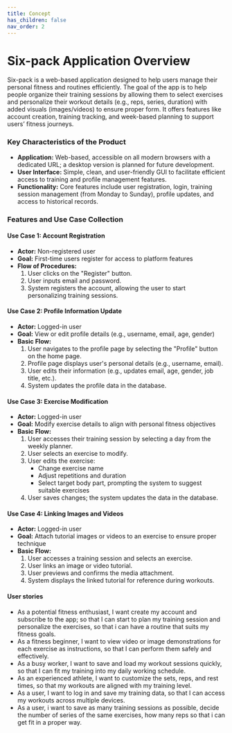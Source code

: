 ```yaml
---
title: Concept
has_children: false
nav_order: 2
---
```


<h1>Six-pack Application Overview</h1>
<p>Six-pack is a web-based application designed to help users manage their personal fitness and routines efficiently. The goal of the app is to help people organize their training sessions by allowing them to select exercises and personalize their workout details (e.g., reps, series, duration) with added visuals (images/videos) to ensure proper form. It offers features like account creation, training tracking, and week-based planning to support users’ fitness journeys.</p>

<h3>Key Characteristics of the Product</h3>
<ul>
    <li><strong>Application:</strong> Web-based, accessible on all modern browsers with a dedicated URL; a desktop version is planned for future development.</li>
    <li><strong>User Interface:</strong> Simple, clean, and user-friendly GUI to facilitate efficient access to training and profile management features.</li>
    <li><strong>Functionality:</strong> Core features include user registration, login, training session management (from Monday to Sunday), profile updates, and access to historical records.</li>
</ul>

<h3>Features and Use Case Collection</h3>

<h4>Use Case 1: Account Registration</h4>
<ul>
    <li><b>Actor:</b> Non-registered user</li>
    <li><b>Goal:</b> First-time users register for access to platform features</li>
    <li><b>Flow of Procedures:</b>
        <ol>
            <li>User clicks on the "Register" button.</li>
            <li>User inputs email and password.</li>
            <li>System registers the account, allowing the user to start personalizing training sessions.</li>
        </ol>
    </li>
</ul>

<h4>Use Case 2: Profile Information Update</h4>
<ul>
    <li><b>Actor:</b> Logged-in user</li>
    <li><b>Goal:</b> View or edit profile details (e.g., username, email, age, gender)</li>
    <li><b>Basic Flow:</b>
        <ol>
            <li>User navigates to the profile page by selecting the "Profile" button on the home page.</li>
            <li>Profile page displays user's personal details (e.g., username, email).</li>
            <li>User edits their information (e.g., updates email, age, gender, job title, etc.).</li>
            <li>System updates the profile data in the database.</li>
        </ol>
    </li>
</ul>

<h4>Use Case 3: Exercise Modification</h4>
<ul>
    <li><b>Actor:</b> Logged-in user</li>
    <li><b>Goal:</b> Modify exercise details to align with personal fitness objectives</li>
    <li><b>Basic Flow:</b>
        <ol>
            <li>User accesses their training session by selecting a day from the weekly planner.</li>
            <li>User selects an exercise to modify.</li>
            <li>User edits the exercise:
                <ul>
                    <li>Change exercise name</li>
                    <li>Adjust repetitions and duration</li>
                    <li>Select target body part, prompting the system to suggest suitable exercises</li>
                </ul>
            </li>
            <li>User saves changes; the system updates the data in the database.</li>
        </ol>
    </li>
</ul>

<h4>Use Case 4: Linking Images and Videos</h4>
<ul>
    <li><b>Actor:</b> Logged-in user</li>
    <li><b>Goal:</b> Attach tutorial images or videos to an exercise to ensure proper technique</li>
    <li><b>Basic Flow:</b>
        <ol>
            <li>User accesses a training session and selects an exercise.</li>
            <li>User links an image or video tutorial.</li>
            <li>User previews and confirms the media attachment.</li>
            <li>System displays the linked tutorial for reference during workouts.</li>
        </ol>
    </li>
</ul>
<h4>User stories</h4>
<p>
    <ul>
        <li>As a potential fitness enthusiast, I want create my account and subscribe to the app; so that I can start to plan my training session and personalize the exercises, so that i can have a routine that suits my fitness goals. </li>
        <li>As a fitness beginner, I want to view video or image demonstrations for each exercise as instructions, so that I can perform them safely and effectively.</li>
        <li>As a busy worker, I want to save and load my workout sessions quickly, so that I can fit my training into my daily working schedule.</li>
        <li>As an experienced athlete, I want to customize the sets, reps, and rest times, so that my workouts are aligned with my training level.</li>
        <li>As a user, I want to log in and save my training data, so that I can access my workouts across multiple devices.
</li>
        <li>As a user, i want to save as many training sessions as possible, decide the number of series of the same exercises, how many reps so that i can get fit in a proper way.  </li></ul>
</p>

